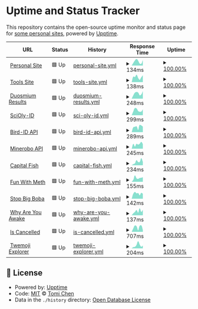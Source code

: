 # Uptime and Status Tracker

This repository contains the open-source uptime monitor and status page for [some personal sites](https://tomichen.com/), powered by [Upptime](https://github.com/upptime/upptime).

<!--start: status pages-->
<!-- This summary is generated by Upptime (https://github.com/upptime/upptime) -->
<!-- Do not edit this manually, your changes will be overwritten -->
<!-- prettier-ignore -->
| URL | Status | History | Response Time | Uptime |
| --- | ------ | ------- | ------------- | ------ |
| <img alt="" src="https://icons.duckduckgo.com/ip3/tomichen.com.ico" height="13"> [Personal Site](https://tomichen.com/) | 🟩 Up | [personal-site.yml](https://github.com/tctree333/status/commits/HEAD/history/personal-site.yml) | <details><summary><img alt="Response time graph" src="./graphs/personal-site/response-time-week.png" height="20"> 134ms</summary><br><a href="https://status.tomichen.com/history/personal-site"><img alt="Response time 190" src="https://img.shields.io/endpoint?url=https%3A%2F%2Fraw.githubusercontent.com%2Ftctree333%2Fstatus%2FHEAD%2Fapi%2Fpersonal-site%2Fresponse-time.json"></a><br><a href="https://status.tomichen.com/history/personal-site"><img alt="24-hour response time 179" src="https://img.shields.io/endpoint?url=https%3A%2F%2Fraw.githubusercontent.com%2Ftctree333%2Fstatus%2FHEAD%2Fapi%2Fpersonal-site%2Fresponse-time-day.json"></a><br><a href="https://status.tomichen.com/history/personal-site"><img alt="7-day response time 134" src="https://img.shields.io/endpoint?url=https%3A%2F%2Fraw.githubusercontent.com%2Ftctree333%2Fstatus%2FHEAD%2Fapi%2Fpersonal-site%2Fresponse-time-week.json"></a><br><a href="https://status.tomichen.com/history/personal-site"><img alt="30-day response time 179" src="https://img.shields.io/endpoint?url=https%3A%2F%2Fraw.githubusercontent.com%2Ftctree333%2Fstatus%2FHEAD%2Fapi%2Fpersonal-site%2Fresponse-time-month.json"></a><br><a href="https://status.tomichen.com/history/personal-site"><img alt="1-year response time 171" src="https://img.shields.io/endpoint?url=https%3A%2F%2Fraw.githubusercontent.com%2Ftctree333%2Fstatus%2FHEAD%2Fapi%2Fpersonal-site%2Fresponse-time-year.json"></a></details> | <details><summary><a href="https://status.tomichen.com/history/personal-site">100.00%</a></summary><a href="https://status.tomichen.com/history/personal-site"><img alt="All-time uptime 97.57%" src="https://img.shields.io/endpoint?url=https%3A%2F%2Fraw.githubusercontent.com%2Ftctree333%2Fstatus%2FHEAD%2Fapi%2Fpersonal-site%2Fuptime.json"></a><br><a href="https://status.tomichen.com/history/personal-site"><img alt="24-hour uptime 100.00%" src="https://img.shields.io/endpoint?url=https%3A%2F%2Fraw.githubusercontent.com%2Ftctree333%2Fstatus%2FHEAD%2Fapi%2Fpersonal-site%2Fuptime-day.json"></a><br><a href="https://status.tomichen.com/history/personal-site"><img alt="7-day uptime 100.00%" src="https://img.shields.io/endpoint?url=https%3A%2F%2Fraw.githubusercontent.com%2Ftctree333%2Fstatus%2FHEAD%2Fapi%2Fpersonal-site%2Fuptime-week.json"></a><br><a href="https://status.tomichen.com/history/personal-site"><img alt="30-day uptime 100.00%" src="https://img.shields.io/endpoint?url=https%3A%2F%2Fraw.githubusercontent.com%2Ftctree333%2Fstatus%2FHEAD%2Fapi%2Fpersonal-site%2Fuptime-month.json"></a><br><a href="https://status.tomichen.com/history/personal-site"><img alt="1-year uptime 99.99%" src="https://img.shields.io/endpoint?url=https%3A%2F%2Fraw.githubusercontent.com%2Ftctree333%2Fstatus%2FHEAD%2Fapi%2Fpersonal-site%2Fuptime-year.json"></a></details>
| <img alt="" src="https://icons.duckduckgo.com/ip3/tools.tomichen.com.ico" height="13"> [Tools Site](https://tools.tomichen.com/) | 🟩 Up | [tools-site.yml](https://github.com/tctree333/status/commits/HEAD/history/tools-site.yml) | <details><summary><img alt="Response time graph" src="./graphs/tools-site/response-time-week.png" height="20"> 138ms</summary><br><a href="https://status.tomichen.com/history/tools-site"><img alt="Response time 237" src="https://img.shields.io/endpoint?url=https%3A%2F%2Fraw.githubusercontent.com%2Ftctree333%2Fstatus%2FHEAD%2Fapi%2Ftools-site%2Fresponse-time.json"></a><br><a href="https://status.tomichen.com/history/tools-site"><img alt="24-hour response time 182" src="https://img.shields.io/endpoint?url=https%3A%2F%2Fraw.githubusercontent.com%2Ftctree333%2Fstatus%2FHEAD%2Fapi%2Ftools-site%2Fresponse-time-day.json"></a><br><a href="https://status.tomichen.com/history/tools-site"><img alt="7-day response time 138" src="https://img.shields.io/endpoint?url=https%3A%2F%2Fraw.githubusercontent.com%2Ftctree333%2Fstatus%2FHEAD%2Fapi%2Ftools-site%2Fresponse-time-week.json"></a><br><a href="https://status.tomichen.com/history/tools-site"><img alt="30-day response time 156" src="https://img.shields.io/endpoint?url=https%3A%2F%2Fraw.githubusercontent.com%2Ftctree333%2Fstatus%2FHEAD%2Fapi%2Ftools-site%2Fresponse-time-month.json"></a><br><a href="https://status.tomichen.com/history/tools-site"><img alt="1-year response time 234" src="https://img.shields.io/endpoint?url=https%3A%2F%2Fraw.githubusercontent.com%2Ftctree333%2Fstatus%2FHEAD%2Fapi%2Ftools-site%2Fresponse-time-year.json"></a></details> | <details><summary><a href="https://status.tomichen.com/history/tools-site">100.00%</a></summary><a href="https://status.tomichen.com/history/tools-site"><img alt="All-time uptime 98.39%" src="https://img.shields.io/endpoint?url=https%3A%2F%2Fraw.githubusercontent.com%2Ftctree333%2Fstatus%2FHEAD%2Fapi%2Ftools-site%2Fuptime.json"></a><br><a href="https://status.tomichen.com/history/tools-site"><img alt="24-hour uptime 100.00%" src="https://img.shields.io/endpoint?url=https%3A%2F%2Fraw.githubusercontent.com%2Ftctree333%2Fstatus%2FHEAD%2Fapi%2Ftools-site%2Fuptime-day.json"></a><br><a href="https://status.tomichen.com/history/tools-site"><img alt="7-day uptime 100.00%" src="https://img.shields.io/endpoint?url=https%3A%2F%2Fraw.githubusercontent.com%2Ftctree333%2Fstatus%2FHEAD%2Fapi%2Ftools-site%2Fuptime-week.json"></a><br><a href="https://status.tomichen.com/history/tools-site"><img alt="30-day uptime 100.00%" src="https://img.shields.io/endpoint?url=https%3A%2F%2Fraw.githubusercontent.com%2Ftctree333%2Fstatus%2FHEAD%2Fapi%2Ftools-site%2Fuptime-month.json"></a><br><a href="https://status.tomichen.com/history/tools-site"><img alt="1-year uptime 99.99%" src="https://img.shields.io/endpoint?url=https%3A%2F%2Fraw.githubusercontent.com%2Ftctree333%2Fstatus%2FHEAD%2Fapi%2Ftools-site%2Fuptime-year.json"></a></details>
| <img alt="" src="https://icons.duckduckgo.com/ip3/www.duosmium.org.ico" height="13"> [Duosmium Results](https://www.duosmium.org/results/) | 🟩 Up | [duosmium-results.yml](https://github.com/tctree333/status/commits/HEAD/history/duosmium-results.yml) | <details><summary><img alt="Response time graph" src="./graphs/duosmium-results/response-time-week.png" height="20"> 248ms</summary><br><a href="https://status.tomichen.com/history/duosmium-results"><img alt="Response time 267" src="https://img.shields.io/endpoint?url=https%3A%2F%2Fraw.githubusercontent.com%2Ftctree333%2Fstatus%2FHEAD%2Fapi%2Fduosmium-results%2Fresponse-time.json"></a><br><a href="https://status.tomichen.com/history/duosmium-results"><img alt="24-hour response time 347" src="https://img.shields.io/endpoint?url=https%3A%2F%2Fraw.githubusercontent.com%2Ftctree333%2Fstatus%2FHEAD%2Fapi%2Fduosmium-results%2Fresponse-time-day.json"></a><br><a href="https://status.tomichen.com/history/duosmium-results"><img alt="7-day response time 248" src="https://img.shields.io/endpoint?url=https%3A%2F%2Fraw.githubusercontent.com%2Ftctree333%2Fstatus%2FHEAD%2Fapi%2Fduosmium-results%2Fresponse-time-week.json"></a><br><a href="https://status.tomichen.com/history/duosmium-results"><img alt="30-day response time 237" src="https://img.shields.io/endpoint?url=https%3A%2F%2Fraw.githubusercontent.com%2Ftctree333%2Fstatus%2FHEAD%2Fapi%2Fduosmium-results%2Fresponse-time-month.json"></a><br><a href="https://status.tomichen.com/history/duosmium-results"><img alt="1-year response time 257" src="https://img.shields.io/endpoint?url=https%3A%2F%2Fraw.githubusercontent.com%2Ftctree333%2Fstatus%2FHEAD%2Fapi%2Fduosmium-results%2Fresponse-time-year.json"></a></details> | <details><summary><a href="https://status.tomichen.com/history/duosmium-results">100.00%</a></summary><a href="https://status.tomichen.com/history/duosmium-results"><img alt="All-time uptime 97.57%" src="https://img.shields.io/endpoint?url=https%3A%2F%2Fraw.githubusercontent.com%2Ftctree333%2Fstatus%2FHEAD%2Fapi%2Fduosmium-results%2Fuptime.json"></a><br><a href="https://status.tomichen.com/history/duosmium-results"><img alt="24-hour uptime 100.00%" src="https://img.shields.io/endpoint?url=https%3A%2F%2Fraw.githubusercontent.com%2Ftctree333%2Fstatus%2FHEAD%2Fapi%2Fduosmium-results%2Fuptime-day.json"></a><br><a href="https://status.tomichen.com/history/duosmium-results"><img alt="7-day uptime 100.00%" src="https://img.shields.io/endpoint?url=https%3A%2F%2Fraw.githubusercontent.com%2Ftctree333%2Fstatus%2FHEAD%2Fapi%2Fduosmium-results%2Fuptime-week.json"></a><br><a href="https://status.tomichen.com/history/duosmium-results"><img alt="30-day uptime 100.00%" src="https://img.shields.io/endpoint?url=https%3A%2F%2Fraw.githubusercontent.com%2Ftctree333%2Fstatus%2FHEAD%2Fapi%2Fduosmium-results%2Fuptime-month.json"></a><br><a href="https://status.tomichen.com/history/duosmium-results"><img alt="1-year uptime 100.00%" src="https://img.shields.io/endpoint?url=https%3A%2F%2Fraw.githubusercontent.com%2Ftctree333%2Fstatus%2FHEAD%2Fapi%2Fduosmium-results%2Fuptime-year.json"></a></details>
| <img alt="" src="https://icons.duckduckgo.com/ip3/sciolyid.org.ico" height="13"> [SciOly-ID](https://sciolyid.org/) | 🟩 Up | [sci-oly-id.yml](https://github.com/tctree333/status/commits/HEAD/history/sci-oly-id.yml) | <details><summary><img alt="Response time graph" src="./graphs/sci-oly-id/response-time-week.png" height="20"> 299ms</summary><br><a href="https://status.tomichen.com/history/sci-oly-id"><img alt="Response time 302" src="https://img.shields.io/endpoint?url=https%3A%2F%2Fraw.githubusercontent.com%2Ftctree333%2Fstatus%2FHEAD%2Fapi%2Fsci-oly-id%2Fresponse-time.json"></a><br><a href="https://status.tomichen.com/history/sci-oly-id"><img alt="24-hour response time 350" src="https://img.shields.io/endpoint?url=https%3A%2F%2Fraw.githubusercontent.com%2Ftctree333%2Fstatus%2FHEAD%2Fapi%2Fsci-oly-id%2Fresponse-time-day.json"></a><br><a href="https://status.tomichen.com/history/sci-oly-id"><img alt="7-day response time 299" src="https://img.shields.io/endpoint?url=https%3A%2F%2Fraw.githubusercontent.com%2Ftctree333%2Fstatus%2FHEAD%2Fapi%2Fsci-oly-id%2Fresponse-time-week.json"></a><br><a href="https://status.tomichen.com/history/sci-oly-id"><img alt="30-day response time 298" src="https://img.shields.io/endpoint?url=https%3A%2F%2Fraw.githubusercontent.com%2Ftctree333%2Fstatus%2FHEAD%2Fapi%2Fsci-oly-id%2Fresponse-time-month.json"></a><br><a href="https://status.tomichen.com/history/sci-oly-id"><img alt="1-year response time 287" src="https://img.shields.io/endpoint?url=https%3A%2F%2Fraw.githubusercontent.com%2Ftctree333%2Fstatus%2FHEAD%2Fapi%2Fsci-oly-id%2Fresponse-time-year.json"></a></details> | <details><summary><a href="https://status.tomichen.com/history/sci-oly-id">100.00%</a></summary><a href="https://status.tomichen.com/history/sci-oly-id"><img alt="All-time uptime 98.79%" src="https://img.shields.io/endpoint?url=https%3A%2F%2Fraw.githubusercontent.com%2Ftctree333%2Fstatus%2FHEAD%2Fapi%2Fsci-oly-id%2Fuptime.json"></a><br><a href="https://status.tomichen.com/history/sci-oly-id"><img alt="24-hour uptime 100.00%" src="https://img.shields.io/endpoint?url=https%3A%2F%2Fraw.githubusercontent.com%2Ftctree333%2Fstatus%2FHEAD%2Fapi%2Fsci-oly-id%2Fuptime-day.json"></a><br><a href="https://status.tomichen.com/history/sci-oly-id"><img alt="7-day uptime 100.00%" src="https://img.shields.io/endpoint?url=https%3A%2F%2Fraw.githubusercontent.com%2Ftctree333%2Fstatus%2FHEAD%2Fapi%2Fsci-oly-id%2Fuptime-week.json"></a><br><a href="https://status.tomichen.com/history/sci-oly-id"><img alt="30-day uptime 100.00%" src="https://img.shields.io/endpoint?url=https%3A%2F%2Fraw.githubusercontent.com%2Ftctree333%2Fstatus%2FHEAD%2Fapi%2Fsci-oly-id%2Fuptime-month.json"></a><br><a href="https://status.tomichen.com/history/sci-oly-id"><img alt="1-year uptime 100.00%" src="https://img.shields.io/endpoint?url=https%3A%2F%2Fraw.githubusercontent.com%2Ftctree333%2Fstatus%2FHEAD%2Fapi%2Fsci-oly-id%2Fuptime-year.json"></a></details>
| <img alt="" src="https://icons.duckduckgo.com/ip3/orni-api.sciolyid.org.ico" height="13"> [Bird-ID API](https://orni-api.sciolyid.org/) | 🟩 Up | [bird-id-api.yml](https://github.com/tctree333/status/commits/HEAD/history/bird-id-api.yml) | <details><summary><img alt="Response time graph" src="./graphs/bird-id-api/response-time-week.png" height="20"> 289ms</summary><br><a href="https://status.tomichen.com/history/bird-id-api"><img alt="Response time 268" src="https://img.shields.io/endpoint?url=https%3A%2F%2Fraw.githubusercontent.com%2Ftctree333%2Fstatus%2FHEAD%2Fapi%2Fbird-id-api%2Fresponse-time.json"></a><br><a href="https://status.tomichen.com/history/bird-id-api"><img alt="24-hour response time 296" src="https://img.shields.io/endpoint?url=https%3A%2F%2Fraw.githubusercontent.com%2Ftctree333%2Fstatus%2FHEAD%2Fapi%2Fbird-id-api%2Fresponse-time-day.json"></a><br><a href="https://status.tomichen.com/history/bird-id-api"><img alt="7-day response time 289" src="https://img.shields.io/endpoint?url=https%3A%2F%2Fraw.githubusercontent.com%2Ftctree333%2Fstatus%2FHEAD%2Fapi%2Fbird-id-api%2Fresponse-time-week.json"></a><br><a href="https://status.tomichen.com/history/bird-id-api"><img alt="30-day response time 266" src="https://img.shields.io/endpoint?url=https%3A%2F%2Fraw.githubusercontent.com%2Ftctree333%2Fstatus%2FHEAD%2Fapi%2Fbird-id-api%2Fresponse-time-month.json"></a><br><a href="https://status.tomichen.com/history/bird-id-api"><img alt="1-year response time 264" src="https://img.shields.io/endpoint?url=https%3A%2F%2Fraw.githubusercontent.com%2Ftctree333%2Fstatus%2FHEAD%2Fapi%2Fbird-id-api%2Fresponse-time-year.json"></a></details> | <details><summary><a href="https://status.tomichen.com/history/bird-id-api">100.00%</a></summary><a href="https://status.tomichen.com/history/bird-id-api"><img alt="All-time uptime 99.98%" src="https://img.shields.io/endpoint?url=https%3A%2F%2Fraw.githubusercontent.com%2Ftctree333%2Fstatus%2FHEAD%2Fapi%2Fbird-id-api%2Fuptime.json"></a><br><a href="https://status.tomichen.com/history/bird-id-api"><img alt="24-hour uptime 100.00%" src="https://img.shields.io/endpoint?url=https%3A%2F%2Fraw.githubusercontent.com%2Ftctree333%2Fstatus%2FHEAD%2Fapi%2Fbird-id-api%2Fuptime-day.json"></a><br><a href="https://status.tomichen.com/history/bird-id-api"><img alt="7-day uptime 100.00%" src="https://img.shields.io/endpoint?url=https%3A%2F%2Fraw.githubusercontent.com%2Ftctree333%2Fstatus%2FHEAD%2Fapi%2Fbird-id-api%2Fuptime-week.json"></a><br><a href="https://status.tomichen.com/history/bird-id-api"><img alt="30-day uptime 100.00%" src="https://img.shields.io/endpoint?url=https%3A%2F%2Fraw.githubusercontent.com%2Ftctree333%2Fstatus%2FHEAD%2Fapi%2Fbird-id-api%2Fuptime-month.json"></a><br><a href="https://status.tomichen.com/history/bird-id-api"><img alt="1-year uptime 99.99%" src="https://img.shields.io/endpoint?url=https%3A%2F%2Fraw.githubusercontent.com%2Ftctree333%2Fstatus%2FHEAD%2Fapi%2Fbird-id-api%2Fuptime-year.json"></a></details>
| <img alt="" src="https://icons.duckduckgo.com/ip3/minerobo.sciolyid.org.ico" height="13"> [Minerobo API](https://minerobo.sciolyid.org/) | 🟩 Up | [minerobo-api.yml](https://github.com/tctree333/status/commits/HEAD/history/minerobo-api.yml) | <details><summary><img alt="Response time graph" src="./graphs/minerobo-api/response-time-week.png" height="20"> 245ms</summary><br><a href="https://status.tomichen.com/history/minerobo-api"><img alt="Response time 259" src="https://img.shields.io/endpoint?url=https%3A%2F%2Fraw.githubusercontent.com%2Ftctree333%2Fstatus%2FHEAD%2Fapi%2Fminerobo-api%2Fresponse-time.json"></a><br><a href="https://status.tomichen.com/history/minerobo-api"><img alt="24-hour response time 244" src="https://img.shields.io/endpoint?url=https%3A%2F%2Fraw.githubusercontent.com%2Ftctree333%2Fstatus%2FHEAD%2Fapi%2Fminerobo-api%2Fresponse-time-day.json"></a><br><a href="https://status.tomichen.com/history/minerobo-api"><img alt="7-day response time 245" src="https://img.shields.io/endpoint?url=https%3A%2F%2Fraw.githubusercontent.com%2Ftctree333%2Fstatus%2FHEAD%2Fapi%2Fminerobo-api%2Fresponse-time-week.json"></a><br><a href="https://status.tomichen.com/history/minerobo-api"><img alt="30-day response time 254" src="https://img.shields.io/endpoint?url=https%3A%2F%2Fraw.githubusercontent.com%2Ftctree333%2Fstatus%2FHEAD%2Fapi%2Fminerobo-api%2Fresponse-time-month.json"></a><br><a href="https://status.tomichen.com/history/minerobo-api"><img alt="1-year response time 248" src="https://img.shields.io/endpoint?url=https%3A%2F%2Fraw.githubusercontent.com%2Ftctree333%2Fstatus%2FHEAD%2Fapi%2Fminerobo-api%2Fresponse-time-year.json"></a></details> | <details><summary><a href="https://status.tomichen.com/history/minerobo-api">100.00%</a></summary><a href="https://status.tomichen.com/history/minerobo-api"><img alt="All-time uptime 99.98%" src="https://img.shields.io/endpoint?url=https%3A%2F%2Fraw.githubusercontent.com%2Ftctree333%2Fstatus%2FHEAD%2Fapi%2Fminerobo-api%2Fuptime.json"></a><br><a href="https://status.tomichen.com/history/minerobo-api"><img alt="24-hour uptime 100.00%" src="https://img.shields.io/endpoint?url=https%3A%2F%2Fraw.githubusercontent.com%2Ftctree333%2Fstatus%2FHEAD%2Fapi%2Fminerobo-api%2Fuptime-day.json"></a><br><a href="https://status.tomichen.com/history/minerobo-api"><img alt="7-day uptime 100.00%" src="https://img.shields.io/endpoint?url=https%3A%2F%2Fraw.githubusercontent.com%2Ftctree333%2Fstatus%2FHEAD%2Fapi%2Fminerobo-api%2Fuptime-week.json"></a><br><a href="https://status.tomichen.com/history/minerobo-api"><img alt="30-day uptime 100.00%" src="https://img.shields.io/endpoint?url=https%3A%2F%2Fraw.githubusercontent.com%2Ftctree333%2Fstatus%2FHEAD%2Fapi%2Fminerobo-api%2Fuptime-month.json"></a><br><a href="https://status.tomichen.com/history/minerobo-api"><img alt="1-year uptime 99.99%" src="https://img.shields.io/endpoint?url=https%3A%2F%2Fraw.githubusercontent.com%2Ftctree333%2Fstatus%2FHEAD%2Fapi%2Fminerobo-api%2Fuptime-year.json"></a></details>
| <img alt="" src="https://icons.duckduckgo.com/ip3/capitalfish.tomichen.com.ico" height="13"> [Capital Fish](https://capitalfish.tomichen.com/) | 🟩 Up | [capital-fish.yml](https://github.com/tctree333/status/commits/HEAD/history/capital-fish.yml) | <details><summary><img alt="Response time graph" src="./graphs/capital-fish/response-time-week.png" height="20"> 234ms</summary><br><a href="https://status.tomichen.com/history/capital-fish"><img alt="Response time 232" src="https://img.shields.io/endpoint?url=https%3A%2F%2Fraw.githubusercontent.com%2Ftctree333%2Fstatus%2FHEAD%2Fapi%2Fcapital-fish%2Fresponse-time.json"></a><br><a href="https://status.tomichen.com/history/capital-fish"><img alt="24-hour response time 215" src="https://img.shields.io/endpoint?url=https%3A%2F%2Fraw.githubusercontent.com%2Ftctree333%2Fstatus%2FHEAD%2Fapi%2Fcapital-fish%2Fresponse-time-day.json"></a><br><a href="https://status.tomichen.com/history/capital-fish"><img alt="7-day response time 234" src="https://img.shields.io/endpoint?url=https%3A%2F%2Fraw.githubusercontent.com%2Ftctree333%2Fstatus%2FHEAD%2Fapi%2Fcapital-fish%2Fresponse-time-week.json"></a><br><a href="https://status.tomichen.com/history/capital-fish"><img alt="30-day response time 294" src="https://img.shields.io/endpoint?url=https%3A%2F%2Fraw.githubusercontent.com%2Ftctree333%2Fstatus%2FHEAD%2Fapi%2Fcapital-fish%2Fresponse-time-month.json"></a><br><a href="https://status.tomichen.com/history/capital-fish"><img alt="1-year response time 223" src="https://img.shields.io/endpoint?url=https%3A%2F%2Fraw.githubusercontent.com%2Ftctree333%2Fstatus%2FHEAD%2Fapi%2Fcapital-fish%2Fresponse-time-year.json"></a></details> | <details><summary><a href="https://status.tomichen.com/history/capital-fish">100.00%</a></summary><a href="https://status.tomichen.com/history/capital-fish"><img alt="All-time uptime 98.80%" src="https://img.shields.io/endpoint?url=https%3A%2F%2Fraw.githubusercontent.com%2Ftctree333%2Fstatus%2FHEAD%2Fapi%2Fcapital-fish%2Fuptime.json"></a><br><a href="https://status.tomichen.com/history/capital-fish"><img alt="24-hour uptime 100.00%" src="https://img.shields.io/endpoint?url=https%3A%2F%2Fraw.githubusercontent.com%2Ftctree333%2Fstatus%2FHEAD%2Fapi%2Fcapital-fish%2Fuptime-day.json"></a><br><a href="https://status.tomichen.com/history/capital-fish"><img alt="7-day uptime 100.00%" src="https://img.shields.io/endpoint?url=https%3A%2F%2Fraw.githubusercontent.com%2Ftctree333%2Fstatus%2FHEAD%2Fapi%2Fcapital-fish%2Fuptime-week.json"></a><br><a href="https://status.tomichen.com/history/capital-fish"><img alt="30-day uptime 100.00%" src="https://img.shields.io/endpoint?url=https%3A%2F%2Fraw.githubusercontent.com%2Ftctree333%2Fstatus%2FHEAD%2Fapi%2Fcapital-fish%2Fuptime-month.json"></a><br><a href="https://status.tomichen.com/history/capital-fish"><img alt="1-year uptime 99.99%" src="https://img.shields.io/endpoint?url=https%3A%2F%2Fraw.githubusercontent.com%2Ftctree333%2Fstatus%2FHEAD%2Fapi%2Fcapital-fish%2Fuptime-year.json"></a></details>
| <img alt="" src="https://icons.duckduckgo.com/ip3/funwithmeth.com.ico" height="13"> [Fun With Meth](https://funwithmeth.com/) | 🟩 Up | [fun-with-meth.yml](https://github.com/tctree333/status/commits/HEAD/history/fun-with-meth.yml) | <details><summary><img alt="Response time graph" src="./graphs/fun-with-meth/response-time-week.png" height="20"> 155ms</summary><br><a href="https://status.tomichen.com/history/fun-with-meth"><img alt="Response time 204" src="https://img.shields.io/endpoint?url=https%3A%2F%2Fraw.githubusercontent.com%2Ftctree333%2Fstatus%2FHEAD%2Fapi%2Ffun-with-meth%2Fresponse-time.json"></a><br><a href="https://status.tomichen.com/history/fun-with-meth"><img alt="24-hour response time 181" src="https://img.shields.io/endpoint?url=https%3A%2F%2Fraw.githubusercontent.com%2Ftctree333%2Fstatus%2FHEAD%2Fapi%2Ffun-with-meth%2Fresponse-time-day.json"></a><br><a href="https://status.tomichen.com/history/fun-with-meth"><img alt="7-day response time 155" src="https://img.shields.io/endpoint?url=https%3A%2F%2Fraw.githubusercontent.com%2Ftctree333%2Fstatus%2FHEAD%2Fapi%2Ffun-with-meth%2Fresponse-time-week.json"></a><br><a href="https://status.tomichen.com/history/fun-with-meth"><img alt="30-day response time 189" src="https://img.shields.io/endpoint?url=https%3A%2F%2Fraw.githubusercontent.com%2Ftctree333%2Fstatus%2FHEAD%2Fapi%2Ffun-with-meth%2Fresponse-time-month.json"></a><br><a href="https://status.tomichen.com/history/fun-with-meth"><img alt="1-year response time 188" src="https://img.shields.io/endpoint?url=https%3A%2F%2Fraw.githubusercontent.com%2Ftctree333%2Fstatus%2FHEAD%2Fapi%2Ffun-with-meth%2Fresponse-time-year.json"></a></details> | <details><summary><a href="https://status.tomichen.com/history/fun-with-meth">100.00%</a></summary><a href="https://status.tomichen.com/history/fun-with-meth"><img alt="All-time uptime 99.96%" src="https://img.shields.io/endpoint?url=https%3A%2F%2Fraw.githubusercontent.com%2Ftctree333%2Fstatus%2FHEAD%2Fapi%2Ffun-with-meth%2Fuptime.json"></a><br><a href="https://status.tomichen.com/history/fun-with-meth"><img alt="24-hour uptime 100.00%" src="https://img.shields.io/endpoint?url=https%3A%2F%2Fraw.githubusercontent.com%2Ftctree333%2Fstatus%2FHEAD%2Fapi%2Ffun-with-meth%2Fuptime-day.json"></a><br><a href="https://status.tomichen.com/history/fun-with-meth"><img alt="7-day uptime 100.00%" src="https://img.shields.io/endpoint?url=https%3A%2F%2Fraw.githubusercontent.com%2Ftctree333%2Fstatus%2FHEAD%2Fapi%2Ffun-with-meth%2Fuptime-week.json"></a><br><a href="https://status.tomichen.com/history/fun-with-meth"><img alt="30-day uptime 100.00%" src="https://img.shields.io/endpoint?url=https%3A%2F%2Fraw.githubusercontent.com%2Ftctree333%2Fstatus%2FHEAD%2Fapi%2Ffun-with-meth%2Fuptime-month.json"></a><br><a href="https://status.tomichen.com/history/fun-with-meth"><img alt="1-year uptime 99.99%" src="https://img.shields.io/endpoint?url=https%3A%2F%2Fraw.githubusercontent.com%2Ftctree333%2Fstatus%2FHEAD%2Fapi%2Ffun-with-meth%2Fuptime-year.json"></a></details>
| <img alt="" src="https://icons.duckduckgo.com/ip3/stopbigboba.com.ico" height="13"> [Stop Big Boba](https://stopbigboba.com/) | 🟩 Up | [stop-big-boba.yml](https://github.com/tctree333/status/commits/HEAD/history/stop-big-boba.yml) | <details><summary><img alt="Response time graph" src="./graphs/stop-big-boba/response-time-week.png" height="20"> 142ms</summary><br><a href="https://status.tomichen.com/history/stop-big-boba"><img alt="Response time 225" src="https://img.shields.io/endpoint?url=https%3A%2F%2Fraw.githubusercontent.com%2Ftctree333%2Fstatus%2FHEAD%2Fapi%2Fstop-big-boba%2Fresponse-time.json"></a><br><a href="https://status.tomichen.com/history/stop-big-boba"><img alt="24-hour response time 134" src="https://img.shields.io/endpoint?url=https%3A%2F%2Fraw.githubusercontent.com%2Ftctree333%2Fstatus%2FHEAD%2Fapi%2Fstop-big-boba%2Fresponse-time-day.json"></a><br><a href="https://status.tomichen.com/history/stop-big-boba"><img alt="7-day response time 142" src="https://img.shields.io/endpoint?url=https%3A%2F%2Fraw.githubusercontent.com%2Ftctree333%2Fstatus%2FHEAD%2Fapi%2Fstop-big-boba%2Fresponse-time-week.json"></a><br><a href="https://status.tomichen.com/history/stop-big-boba"><img alt="30-day response time 210" src="https://img.shields.io/endpoint?url=https%3A%2F%2Fraw.githubusercontent.com%2Ftctree333%2Fstatus%2FHEAD%2Fapi%2Fstop-big-boba%2Fresponse-time-month.json"></a><br><a href="https://status.tomichen.com/history/stop-big-boba"><img alt="1-year response time 226" src="https://img.shields.io/endpoint?url=https%3A%2F%2Fraw.githubusercontent.com%2Ftctree333%2Fstatus%2FHEAD%2Fapi%2Fstop-big-boba%2Fresponse-time-year.json"></a></details> | <details><summary><a href="https://status.tomichen.com/history/stop-big-boba">100.00%</a></summary><a href="https://status.tomichen.com/history/stop-big-boba"><img alt="All-time uptime 97.57%" src="https://img.shields.io/endpoint?url=https%3A%2F%2Fraw.githubusercontent.com%2Ftctree333%2Fstatus%2FHEAD%2Fapi%2Fstop-big-boba%2Fuptime.json"></a><br><a href="https://status.tomichen.com/history/stop-big-boba"><img alt="24-hour uptime 100.00%" src="https://img.shields.io/endpoint?url=https%3A%2F%2Fraw.githubusercontent.com%2Ftctree333%2Fstatus%2FHEAD%2Fapi%2Fstop-big-boba%2Fuptime-day.json"></a><br><a href="https://status.tomichen.com/history/stop-big-boba"><img alt="7-day uptime 100.00%" src="https://img.shields.io/endpoint?url=https%3A%2F%2Fraw.githubusercontent.com%2Ftctree333%2Fstatus%2FHEAD%2Fapi%2Fstop-big-boba%2Fuptime-week.json"></a><br><a href="https://status.tomichen.com/history/stop-big-boba"><img alt="30-day uptime 100.00%" src="https://img.shields.io/endpoint?url=https%3A%2F%2Fraw.githubusercontent.com%2Ftctree333%2Fstatus%2FHEAD%2Fapi%2Fstop-big-boba%2Fuptime-month.json"></a><br><a href="https://status.tomichen.com/history/stop-big-boba"><img alt="1-year uptime 99.99%" src="https://img.shields.io/endpoint?url=https%3A%2F%2Fraw.githubusercontent.com%2Ftctree333%2Fstatus%2FHEAD%2Fapi%2Fstop-big-boba%2Fuptime-year.json"></a></details>
| <img alt="" src="https://icons.duckduckgo.com/ip3/whyareyouawake.com.ico" height="13"> [Why Are You Awake](https://whyareyouawake.com/) | 🟩 Up | [why-are-you-awake.yml](https://github.com/tctree333/status/commits/HEAD/history/why-are-you-awake.yml) | <details><summary><img alt="Response time graph" src="./graphs/why-are-you-awake/response-time-week.png" height="20"> 137ms</summary><br><a href="https://status.tomichen.com/history/why-are-you-awake"><img alt="Response time 175" src="https://img.shields.io/endpoint?url=https%3A%2F%2Fraw.githubusercontent.com%2Ftctree333%2Fstatus%2FHEAD%2Fapi%2Fwhy-are-you-awake%2Fresponse-time.json"></a><br><a href="https://status.tomichen.com/history/why-are-you-awake"><img alt="24-hour response time 179" src="https://img.shields.io/endpoint?url=https%3A%2F%2Fraw.githubusercontent.com%2Ftctree333%2Fstatus%2FHEAD%2Fapi%2Fwhy-are-you-awake%2Fresponse-time-day.json"></a><br><a href="https://status.tomichen.com/history/why-are-you-awake"><img alt="7-day response time 137" src="https://img.shields.io/endpoint?url=https%3A%2F%2Fraw.githubusercontent.com%2Ftctree333%2Fstatus%2FHEAD%2Fapi%2Fwhy-are-you-awake%2Fresponse-time-week.json"></a><br><a href="https://status.tomichen.com/history/why-are-you-awake"><img alt="30-day response time 140" src="https://img.shields.io/endpoint?url=https%3A%2F%2Fraw.githubusercontent.com%2Ftctree333%2Fstatus%2FHEAD%2Fapi%2Fwhy-are-you-awake%2Fresponse-time-month.json"></a><br><a href="https://status.tomichen.com/history/why-are-you-awake"><img alt="1-year response time 163" src="https://img.shields.io/endpoint?url=https%3A%2F%2Fraw.githubusercontent.com%2Ftctree333%2Fstatus%2FHEAD%2Fapi%2Fwhy-are-you-awake%2Fresponse-time-year.json"></a></details> | <details><summary><a href="https://status.tomichen.com/history/why-are-you-awake">100.00%</a></summary><a href="https://status.tomichen.com/history/why-are-you-awake"><img alt="All-time uptime 97.56%" src="https://img.shields.io/endpoint?url=https%3A%2F%2Fraw.githubusercontent.com%2Ftctree333%2Fstatus%2FHEAD%2Fapi%2Fwhy-are-you-awake%2Fuptime.json"></a><br><a href="https://status.tomichen.com/history/why-are-you-awake"><img alt="24-hour uptime 100.00%" src="https://img.shields.io/endpoint?url=https%3A%2F%2Fraw.githubusercontent.com%2Ftctree333%2Fstatus%2FHEAD%2Fapi%2Fwhy-are-you-awake%2Fuptime-day.json"></a><br><a href="https://status.tomichen.com/history/why-are-you-awake"><img alt="7-day uptime 100.00%" src="https://img.shields.io/endpoint?url=https%3A%2F%2Fraw.githubusercontent.com%2Ftctree333%2Fstatus%2FHEAD%2Fapi%2Fwhy-are-you-awake%2Fuptime-week.json"></a><br><a href="https://status.tomichen.com/history/why-are-you-awake"><img alt="30-day uptime 100.00%" src="https://img.shields.io/endpoint?url=https%3A%2F%2Fraw.githubusercontent.com%2Ftctree333%2Fstatus%2FHEAD%2Fapi%2Fwhy-are-you-awake%2Fuptime-month.json"></a><br><a href="https://status.tomichen.com/history/why-are-you-awake"><img alt="1-year uptime 100.00%" src="https://img.shields.io/endpoint?url=https%3A%2F%2Fraw.githubusercontent.com%2Ftctree333%2Fstatus%2FHEAD%2Fapi%2Fwhy-are-you-awake%2Fuptime-year.json"></a></details>
| <img alt="" src="https://icons.duckduckgo.com/ip3/iscancelled.com.ico" height="13"> [Is Cancelled](https://iscancelled.com/) | 🟩 Up | [is-cancelled.yml](https://github.com/tctree333/status/commits/HEAD/history/is-cancelled.yml) | <details><summary><img alt="Response time graph" src="./graphs/is-cancelled/response-time-week.png" height="20"> 707ms</summary><br><a href="https://status.tomichen.com/history/is-cancelled"><img alt="Response time 801" src="https://img.shields.io/endpoint?url=https%3A%2F%2Fraw.githubusercontent.com%2Ftctree333%2Fstatus%2FHEAD%2Fapi%2Fis-cancelled%2Fresponse-time.json"></a><br><a href="https://status.tomichen.com/history/is-cancelled"><img alt="24-hour response time 270" src="https://img.shields.io/endpoint?url=https%3A%2F%2Fraw.githubusercontent.com%2Ftctree333%2Fstatus%2FHEAD%2Fapi%2Fis-cancelled%2Fresponse-time-day.json"></a><br><a href="https://status.tomichen.com/history/is-cancelled"><img alt="7-day response time 707" src="https://img.shields.io/endpoint?url=https%3A%2F%2Fraw.githubusercontent.com%2Ftctree333%2Fstatus%2FHEAD%2Fapi%2Fis-cancelled%2Fresponse-time-week.json"></a><br><a href="https://status.tomichen.com/history/is-cancelled"><img alt="30-day response time 690" src="https://img.shields.io/endpoint?url=https%3A%2F%2Fraw.githubusercontent.com%2Ftctree333%2Fstatus%2FHEAD%2Fapi%2Fis-cancelled%2Fresponse-time-month.json"></a><br><a href="https://status.tomichen.com/history/is-cancelled"><img alt="1-year response time 825" src="https://img.shields.io/endpoint?url=https%3A%2F%2Fraw.githubusercontent.com%2Ftctree333%2Fstatus%2FHEAD%2Fapi%2Fis-cancelled%2Fresponse-time-year.json"></a></details> | <details><summary><a href="https://status.tomichen.com/history/is-cancelled">100.00%</a></summary><a href="https://status.tomichen.com/history/is-cancelled"><img alt="All-time uptime 99.76%" src="https://img.shields.io/endpoint?url=https%3A%2F%2Fraw.githubusercontent.com%2Ftctree333%2Fstatus%2FHEAD%2Fapi%2Fis-cancelled%2Fuptime.json"></a><br><a href="https://status.tomichen.com/history/is-cancelled"><img alt="24-hour uptime 100.00%" src="https://img.shields.io/endpoint?url=https%3A%2F%2Fraw.githubusercontent.com%2Ftctree333%2Fstatus%2FHEAD%2Fapi%2Fis-cancelled%2Fuptime-day.json"></a><br><a href="https://status.tomichen.com/history/is-cancelled"><img alt="7-day uptime 100.00%" src="https://img.shields.io/endpoint?url=https%3A%2F%2Fraw.githubusercontent.com%2Ftctree333%2Fstatus%2FHEAD%2Fapi%2Fis-cancelled%2Fuptime-week.json"></a><br><a href="https://status.tomichen.com/history/is-cancelled"><img alt="30-day uptime 100.00%" src="https://img.shields.io/endpoint?url=https%3A%2F%2Fraw.githubusercontent.com%2Ftctree333%2Fstatus%2FHEAD%2Fapi%2Fis-cancelled%2Fuptime-month.json"></a><br><a href="https://status.tomichen.com/history/is-cancelled"><img alt="1-year uptime 99.98%" src="https://img.shields.io/endpoint?url=https%3A%2F%2Fraw.githubusercontent.com%2Ftctree333%2Fstatus%2FHEAD%2Fapi%2Fis-cancelled%2Fuptime-year.json"></a></details>
| <img alt="" src="https://icons.duckduckgo.com/ip3/twemoji.tomichen.com.ico" height="13"> [Twemoji Explorer](https://twemoji.tomichen.com/) | 🟩 Up | [twemoji-explorer.yml](https://github.com/tctree333/status/commits/HEAD/history/twemoji-explorer.yml) | <details><summary><img alt="Response time graph" src="./graphs/twemoji-explorer/response-time-week.png" height="20"> 204ms</summary><br><a href="https://status.tomichen.com/history/twemoji-explorer"><img alt="Response time 267" src="https://img.shields.io/endpoint?url=https%3A%2F%2Fraw.githubusercontent.com%2Ftctree333%2Fstatus%2FHEAD%2Fapi%2Ftwemoji-explorer%2Fresponse-time.json"></a><br><a href="https://status.tomichen.com/history/twemoji-explorer"><img alt="24-hour response time 184" src="https://img.shields.io/endpoint?url=https%3A%2F%2Fraw.githubusercontent.com%2Ftctree333%2Fstatus%2FHEAD%2Fapi%2Ftwemoji-explorer%2Fresponse-time-day.json"></a><br><a href="https://status.tomichen.com/history/twemoji-explorer"><img alt="7-day response time 204" src="https://img.shields.io/endpoint?url=https%3A%2F%2Fraw.githubusercontent.com%2Ftctree333%2Fstatus%2FHEAD%2Fapi%2Ftwemoji-explorer%2Fresponse-time-week.json"></a><br><a href="https://status.tomichen.com/history/twemoji-explorer"><img alt="30-day response time 241" src="https://img.shields.io/endpoint?url=https%3A%2F%2Fraw.githubusercontent.com%2Ftctree333%2Fstatus%2FHEAD%2Fapi%2Ftwemoji-explorer%2Fresponse-time-month.json"></a><br><a href="https://status.tomichen.com/history/twemoji-explorer"><img alt="1-year response time 267" src="https://img.shields.io/endpoint?url=https%3A%2F%2Fraw.githubusercontent.com%2Ftctree333%2Fstatus%2FHEAD%2Fapi%2Ftwemoji-explorer%2Fresponse-time-year.json"></a></details> | <details><summary><a href="https://status.tomichen.com/history/twemoji-explorer">100.00%</a></summary><a href="https://status.tomichen.com/history/twemoji-explorer"><img alt="All-time uptime 99.97%" src="https://img.shields.io/endpoint?url=https%3A%2F%2Fraw.githubusercontent.com%2Ftctree333%2Fstatus%2FHEAD%2Fapi%2Ftwemoji-explorer%2Fuptime.json"></a><br><a href="https://status.tomichen.com/history/twemoji-explorer"><img alt="24-hour uptime 100.00%" src="https://img.shields.io/endpoint?url=https%3A%2F%2Fraw.githubusercontent.com%2Ftctree333%2Fstatus%2FHEAD%2Fapi%2Ftwemoji-explorer%2Fuptime-day.json"></a><br><a href="https://status.tomichen.com/history/twemoji-explorer"><img alt="7-day uptime 100.00%" src="https://img.shields.io/endpoint?url=https%3A%2F%2Fraw.githubusercontent.com%2Ftctree333%2Fstatus%2FHEAD%2Fapi%2Ftwemoji-explorer%2Fuptime-week.json"></a><br><a href="https://status.tomichen.com/history/twemoji-explorer"><img alt="30-day uptime 100.00%" src="https://img.shields.io/endpoint?url=https%3A%2F%2Fraw.githubusercontent.com%2Ftctree333%2Fstatus%2FHEAD%2Fapi%2Ftwemoji-explorer%2Fuptime-month.json"></a><br><a href="https://status.tomichen.com/history/twemoji-explorer"><img alt="1-year uptime 99.99%" src="https://img.shields.io/endpoint?url=https%3A%2F%2Fraw.githubusercontent.com%2Ftctree333%2Fstatus%2FHEAD%2Fapi%2Ftwemoji-explorer%2Fuptime-year.json"></a></details>

<!--end: status pages-->

## 📄 License

- Powered by: [Upptime](https://github.com/upptime/upptime)
- Code: [MIT](./LICENSE) © [Tomi Chen](https://tomichen.com/)
- Data in the `./history` directory: [Open Database License](https://opendatacommons.org/licenses/odbl/1-0/)
